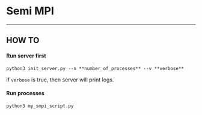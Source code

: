 # Semi MPI
---
## HOW TO
#### Run server first
```
python3 init_server.py --n **number_of_processes** --v **verbose**
```
if ```verbose``` is true, then server will print logs.
#### Run processes
```
python3 my_smpi_script.py
```
